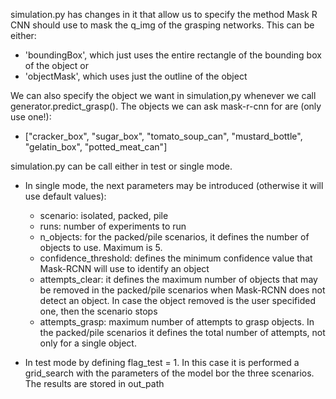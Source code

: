simulation.py has changes in it that allow us to specify the method Mask R CNN should use to mask the q_img of the grasping networks. This can be either:
- 'boundingBox', which just uses the entire rectangle of the bounding box of the object or 
- 'objectMask', which uses just the outline of the object 

We can also specify the object we want in simulation,py whenever we call generator.predict_grasp(). The objects we can ask mask-r-cnn for are (only use one!):
- ["cracker_box", "sugar_box", "tomato_soup_can", "mustard_bottle", "gelatin_box", "potted_meat_can"]

simulation.py can be call either in test or single mode.
- In single mode, the next parameters may be introduced (otherwise it will use default values):
    - scenario: isolated, packed, pile
    - runs: number of experiments to run 
    - n_objects: for the packed/pile scenarios, it defines the number of objects to use. Maximum is 5.
    - confidence_threshold: defines the minimum confidence value that Mask-RCNN will use to identify an object
    - attempts_clear: it defines the maximum number of objects that may be removed in the packed/pile scenarios when Mask-RCNN does not detect an object. In case the object removed is the user specifided one, then the scenario stops
    - attempts_grasp: maximum number of attempts to grasp objects. In the packed/pile scenarios it defines the total number of attempts, not only for a single object.

- In test mode by defining flag_test = 1. In this case it is performed a grid_search with the parameters of the model bor the three scenarios. The results are stored in out_path
